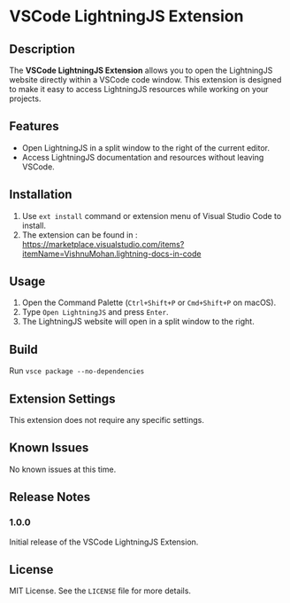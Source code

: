 # VSCode LightningJS Extension

## Description

The **VSCode LightningJS Extension** allows you to open the LightningJS website directly within a VSCode code window. This extension is designed to make it easy to access LightningJS resources while working on your projects.

## Features

- Open LightningJS in a split window to the right of the current editor.
- Access LightningJS documentation and resources without leaving VSCode.

## Installation

1. Use `ext install` command or extension menu of Visual Studio Code to install. 
2. The extension can be found in : https://marketplace.visualstudio.com/items?itemName=VishnuMohan.lightning-docs-in-code

## Usage

1. Open the Command Palette (`Ctrl+Shift+P` or `Cmd+Shift+P` on macOS).
2. Type `Open LightningJS` and press `Enter`.
3. The LightningJS website will open in a split window to the right.

## Build

Run `vsce package --no-dependencies`

## Extension Settings

This extension does not require any specific settings.

## Known Issues

No known issues at this time.

## Release Notes

### 1.0.0

Initial release of the VSCode LightningJS Extension.

## License

MIT License. See the `LICENSE` file for more details.
